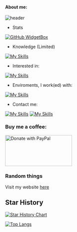 #### About me:

![header](https://capsule-render.vercel.app/api?type=waving&color=6EF77B&height=300&section=header&text=I%20am%20Lijukay&desc=Welcome%20to%20my%20profile&descAlignY=70&fontSize=90)

- Stats

[![GitHub WidgetBox](https://github-widgetbox.vercel.app/api/profile?username=Lijukay&data=followers,repositories,stars,commits&theme=viridescent)](https://github.com/Jurredr/github-widgetbox)

- Knowledge (Limited)

[![My Skills](https://skillicons.dev/icons?i=java)](https://skillicons.dev)

- Interested in:

[![My Skills](https://skillicons.dev/icons?i=html,css,kotlin,js)](https://skillicons.dev)

- Enviroments, I work(ed) with:

[![My Skills](https://skillicons.dev/icons?i=androidstudio,eclipse,idea,vscode,pycharm)](https://skillicons.dev)

- Contact me:

[![My Skills](https://skillicons.dev/icons?i=twitter)](https://twitter.com/lijukayy)
[![My Skills](https://skillicons.dev/icons?i=instagram)](https://www.instagram.com/lucas_little.world/)

<h3>Buy me a coffee:</h3>

<a href="https://www.paypal.me/Lijukay">
  <img src="https://raw.githubusercontent.com/stefan-niedermann/paypal-donate-button/master/paypal-donate-button.png" alt="Donate with PayPal"
  width="215"
  height="100"/>
</a>

<h3>Random things</h3>

<p>Visit my website <a href="https://lijukay.github.io" target="_blank">here</a></p>

## Star History

<a href="https://star-history.com/#Lijukay/Qwotable&Lijukay/HomeHarmony&Lijukay/lijukay.github.io&Date">
  <picture>
    <source media="(prefers-color-scheme: dark)" srcset="https://api.star-history.com/svg?repos=Lijukay/Qwotable,Lijukay/HomeHarmony,Lijukay/lijukay.github.io&type=Date&theme=dark" />
    <source media="(prefers-color-scheme: light)" srcset="https://api.star-history.com/svg?repos=Lijukay/Qwotable,Lijukay/HomeHarmony,Lijukay/lijukay.github.io&type=Date" />
    <img alt="Star History Chart" src="https://api.star-history.com/svg?repos=Lijukay/Qwotable,Lijukay/HomeHarmony,Lijukay/lijukay.github.io&type=Date" />
  </picture>
</a>

[![Top Langs](https://github-readme-stats.vercel.app/api/top-langs/?username=Lijukay&layout=compact)](https://github.com/anuraghazra/github-readme-stats)
